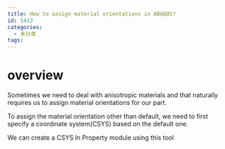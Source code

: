 ```yaml
---
title: How to assign material orientations in ABAQUS?
id: 1413
categories:
  - 未分类
tags:
---
```


# overview

Sometimes we need to deal with anisotropic materials and that naturally requires us to assign material orientations for our part.

To assign the material orientation other than default, we need to first specify a coordinate system(CSYS) based on the default one.

We can create a CSYS In Property module using this tool